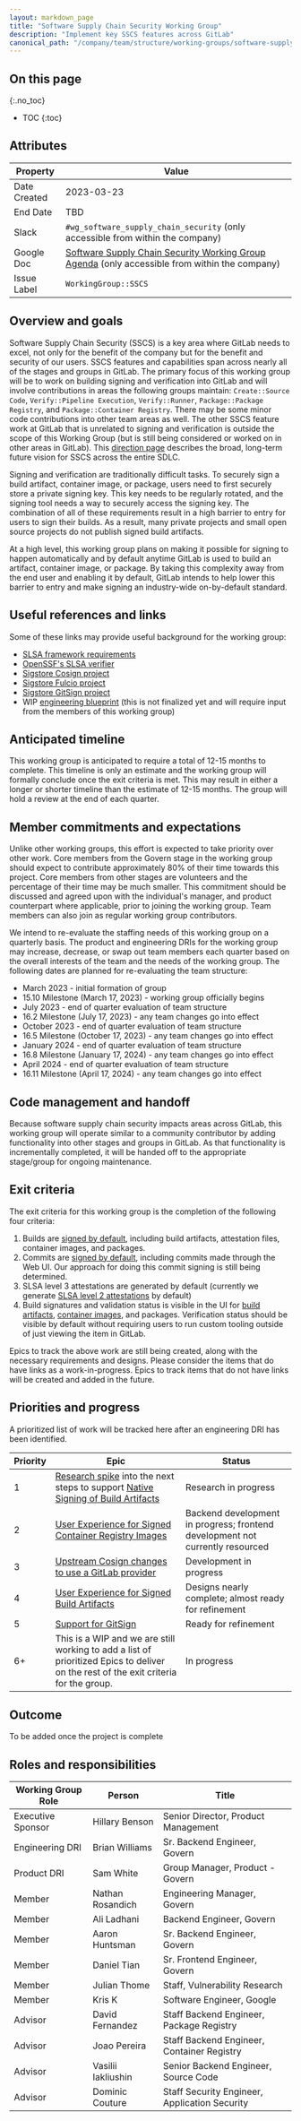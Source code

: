 ```yaml
---
layout: markdown_page
title: "Software Supply Chain Security Working Group"
description: "Implement key SSCS features across GitLab"
canonical_path: "/company/team/structure/working-groups/software-supply-chain-security/"
---
```


## On this page
{:.no_toc}

- TOC
{:toc}

## Attributes

| Property        | Value           |
|-----------------|-----------------|
| Date Created    | 2023-03-23      |
| End Date        | TBD             |
| Slack           | `#wg_software_supply_chain_security` (only accessible from within the company) |
| Google Doc      | [Software Supply Chain Security Working Group Agenda](https://docs.google.com/document/d/1MEMPo1zxRrVr7yliOq1HMRJuaOZEgYvmFSIPBIXpu3A) (only accessible from within the company) |
| Issue Label     | `WorkingGroup::SSCS` |

## Overview and goals

Software Supply Chain Security (SSCS) is a key area where GitLab needs to excel, not only for the benefit of the company but for the benefit and security of our users.  SSCS features and capabilities span across nearly all of the stages and groups in GitLab.  The primary focus of this working group will be to work on building signing and verification into GitLab and will involve contributions in areas the following groups maintain: `Create::Source Code`, `Verify::Pipeline Execution`, `Verify::Runner`, `Package::Package Registry`, and `Package::Container Registry`.  There may be some minor code contributions into other team areas as well.  The other SSCS feature work at GitLab that is unrelated to signing and verification is outside the scope of this Working Group (but is still being considered or worked on in other areas in GitLab).  This [direction page](https://about.gitlab.com/direction/supply-chain) describes the broad, long-term future vision for SSCS across the entire SDLC.

Signing and verification are traditionally difficult tasks. To securely sign a build artifact, container image, or package, users need to first securely store a private signing key. This key needs to be regularly rotated, and the signing tool needs a way to securely access the signing key. The combination of all of these requirements result in a high barrier to entry for users to sign their builds. As a result, many private projects and small open source projects do not publish signed build artifacts.

At a high level, this working group plans on making it possible for signing to happen automatically and by default anytime GitLab is used to build an artifact, container image, or package. By taking this complexity away from the end user and enabling it by default, GitLab intends to help lower this barrier to entry and make signing an industry-wide on-by-default standard.

## Useful references and links

Some of these links may provide useful background for the working group:
- [SLSA framework requirements](https://slsa.dev/spec/v0.1/requirements)
- [OpenSSF's SLSA verifier](https://github.com/slsa-framework/slsa-verifier)
- [Sigstore Cosign project](https://github.com/sigstore/cosign)
- [Sigstore Fulcio project](https://github.com/sigstore/fulcio)
- [Sigstore GitSign project](https://github.com/sigstore/gitsign)
- WIP [engineering blueprint](https://gitlab.com/gitlab-org/gitlab/-/merge_requests/113157/diffs) (this is not finalized yet and will require input from the members of this working group)

## Anticipated timeline

This working group is anticipated to require a total of 12-15 months to complete. This timeline is only an estimate and the working group will formally conclude once the exit criteria is met. This may result in either a longer or shorter timeline than the estimate of 12-15 months. The group will hold a review at the end of each quarter.

## Member commitments and expectations

Unlike other working groups, this effort is expected to take priority over other work. Core members from the Govern stage in the working group should expect to contribute approximately 80% of their time towards this project. Core members from other stages are volunteers and the percentage of their time may be much smaller. This commitment should be discussed and agreed upon with the individual's manager, and product counterpart where applicable, prior to joining the working group. Team members can also join as regular working group contributors.

We intend to re-evaluate the staffing needs of this working group on a quarterly basis. The product and engineering DRIs for the working group may increase, decrease, or swap out team members each quarter based on the overall interests of the team and the needs of the working group. The following dates are planned for re-evaluating the team structure:

- March 2023 - initial formation of group
- 15.10 Milestone (March 17, 2023) - working group officially begins
- July 2023 - end of quarter evaluation of team structure
- 16.2 Milestone (July 17, 2023) - any team changes go into effect
- October 2023 - end of quarter evaluation of team structure
- 16.5 Milestone (October 17, 2023) - any team changes go into effect
- January 2024 - end of quarter evaluation of team structure
- 16.8 Milestone (January 17, 2024) - any team changes go into effect
- April 2024 - end of quarter evaluation of team structure
- 16.11 Milestone (April 17, 2024) - any team changes go into effect

## Code management and handoff

Because software supply chain security impacts areas across GitLab, this working group will operate similar to a community contributor by adding functionality into other stages and groups in GitLab. As that functionality is incrementally completed, it will be handed off to the appropriate stage/group for ongoing maintenance.

## Exit criteria

The exit criteria for this working group is the completion of the following four criteria:
 1. Builds are [signed by default](https://gitlab.com/groups/gitlab-org/-/epics/9212), including build artifacts, attestation files, container images, and packages.
 1. Commits are [signed by default](https://gitlab.com/gitlab-org/gitlab/-/issues/364428), including commits made through the Web UI. Our approach for doing this commit signing is still being determined.
 1. SLSA level 3 attestations are generated by default (currently we generate [SLSA level 2 attestations](https://docs.gitlab.com/ee/ci/runners/configure_runners.html#artifact-attestation) by default)
 1. Build signatures and validation status is visible in the UI for [build artifacts](https://gitlab.com/groups/gitlab-org/-/epics/8839), [container images](https://gitlab.com/groups/gitlab-org/-/epics/7856), and packages.  Verification status should be visible by default without requiring users to run custom tooling outside of just viewing the item in GitLab.

Epics to track the above work are still being created, along with the necessary requirements and designs.  Please consider the items that do have links as a work-in-progress.  Epics to track items that do not have links will be created and added in the future.

## Priorities and progress

A prioritized list of work will be tracked here after an engineering DRI has been identified.

| Priority | Epic  | Status |
| -------- | ----- | ------ |
| 1        | [Research spike](https://gitlab.com/gitlab-org/gitlab/-/issues/396632) into the next steps to support [Native Signing of Build Artifacts](https://gitlab.com/groups/gitlab-org/-/epics/9212) | Research in progress |
| 2        | [User Experience for Signed Container Registry Images](https://gitlab.com/groups/gitlab-org/-/epics/7856)   | Backend development in progress; frontend development not currently resourced |
| 3        | [Upstream Cosign changes to use a GitLab provider](https://gitlab.com/gitlab-org/gitlab/-/issues/388515) | Development in progress |
| 4        | [User Experience for Signed Build Artifacts](https://gitlab.com/groups/gitlab-org/-/epics/8839)   | Designs nearly complete; almost ready for refinement |
| 5        | [Support for GitSign](https://gitlab.com/gitlab-org/gitlab/-/issues/364428) | Ready for refinement |
| 6+       | This is a WIP and we are still working to add a list of prioritized Epics to deliver on the rest of the exit criteria for the group. | In progress |

## Outcome

To be added once the project is complete

## Roles and responsibilities

| Working Group Role | Person             | Title                                           |
|--------------------|--------------------|-------------------------------------------------|
| Executive Sponsor  | Hillary Benson     | Senior Director, Product Management             |
| Engineering DRI    | Brian Williams     | Sr. Backend Engineer, Govern                    |
| Product DRI        | Sam White          | Group Manager, Product - Govern                 |
| Member             | Nathan Rosandich   | Engineering Manager, Govern                     |
| Member             | Ali Ladhani        | Backend Engineer, Govern                        |
| Member             | Aaron Huntsman     | Sr. Backend Engineer, Govern                    |
| Member             | Daniel Tian        | Sr. Frontend Engineer, Govern                   |
| Member             | Julian Thome       | Staff, Vulnerability Research                   |
| Member             | Kris K             | Software Engineer, Google                       |
| Advisor            | David Fernandez    | Staff Backend Engineer, Package Registry        |
| Advisor            | Joao Pereira       | Staff Backend Engineer, Container Registry      |
| Advisor            | Vasilii Iakliushin | Senior Backend Engineer, Source Code            |
| Advisor            | Dominic Couture    | Staff Security Engineer, Application Security   |
